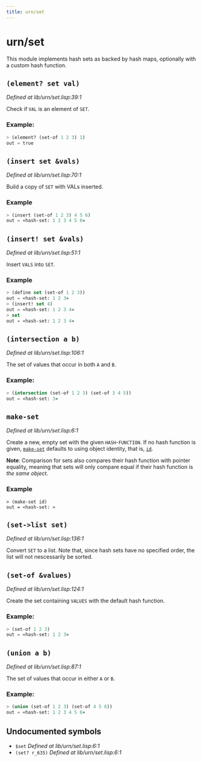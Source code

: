 ```yaml
---
title: urn/set
---
```

# urn/set
This module implements hash sets as backed by hash maps, optionally
with a custom hash function.

## `(element? set val)`
*Defined at lib/urn/set.lisp:39:1*

Check if `VAL` is an element of `SET`.

### Example:
```cl
> (element? (set-of 1 2 3) 1)
out = true
```

## `(insert set &vals)`
*Defined at lib/urn/set.lisp:70:1*

Build a copy of `SET` with VALs inserted.

### Example
```cl
> (insert (set-of 1 2 3) 4 5 6)
out = «hash-set: 1 2 3 4 5 6»
```

## `(insert! set &vals)`
*Defined at lib/urn/set.lisp:51:1*

Insert `VALS` into `SET`.

### Example
```cl
> (define set (set-of 1 2 3))
out = «hash-set: 1 2 3»
> (insert! set 4)
out = «hash-set: 1 2 3 4»
> set
out = «hash-set: 1 2 3 4»
```

## `(intersection a b)`
*Defined at lib/urn/set.lisp:106:1*

The set of values that occur in both `A` and `B`.

### Example:
```cl
> (intersection (set-of 1 2 3) (set-of 3 4 5))
out = «hash-set: 3»
```

## `make-set`
*Defined at lib/urn/set.lisp:6:1*

Create a new, empty set with the given `HASH`-`FUNCTION`. If no
hash function is given, [`make-set`](lib.urn.set.md#make-set) defaults to using object
identity, that is, [`id`](lib.prelude.md#id-x).

**Note**: Comparison for sets also compares their hash function
with pointer equality, meaning that sets will only compare equal
if their hash function is _the same object_.

### Example
```
> (make-set id)
out = «hash-set: »
```

## `(set->list set)`
*Defined at lib/urn/set.lisp:136:1*

Convert `SET` to a list. Note that, since hash sets have no specified
order, the list will not nescessarily be sorted.

## `(set-of &values)`
*Defined at lib/urn/set.lisp:124:1*

Create the set containing `VALUES` with the default hash function.

### Example:
```cl
> (set-of 1 2 3)
out = «hash-set: 1 2 3»
```

## `(union a b)`
*Defined at lib/urn/set.lisp:87:1*

The set of values that occur in either `A` or `B`.

### Example:
```cl
> (union (set-of 1 2 3) (set-of 4 5 6))
out = «hash-set: 1 2 3 4 5 6»
```

## Undocumented symbols
 - `$set` *Defined at lib/urn/set.lisp:6:1*
 - `(set? r_635)` *Defined at lib/urn/set.lisp:6:1*
